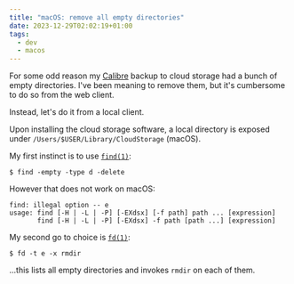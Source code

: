 ```yaml
---
title: "macOS: remove all empty directories"
date: 2023-12-29T02:02:19+01:00
tags:
  - dev
  - macos
---
```


For some odd reason my [Calibre](https://calibre-ebook.com) backup to cloud
storage had a bunch of empty directories. I've been meaning to remove them, but
it's cumbersome to do so from the web client.

<!--more-->

Instead, let's do it from a local client.

Upon installing the cloud storage software, a local directory is exposed under
`/Users/$USER/Library/CloudStorage` (macOS).

My first instinct is to use [`find(1)`](https://man.archlinux.org/man/find.1.en):

```shell
$ find -empty -type d -delete
```

However that does not work on macOS:

```
find: illegal option -- e
usage: find [-H | -L | -P] [-EXdsx] [-f path] path ... [expression]
       find [-H | -L | -P] [-EXdsx] -f path [path ...] [expression]
```

My second go to choice is [`fd(1)`](https://man.archlinux.org/man/fd.1.en):

```shell
$ fd -t e -x rmdir
```

...this lists all empty directories and invokes `rmdir` on each of them.
